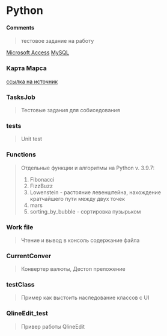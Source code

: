 # Python
#### Comments
> тестовое задание на работу       



  [Microsoft Access](https://www.microsoft.com/ru-ru/microsoft-365/access)
  [MySQL](https://www.mysql.com/downloads)



### Карта Марса 
[ссылка на источник](https://habr.com/ru/company/skillfactory/blog/649097/)


### TasksJob
> Тестовые задания для собиседования    

### tests
> Unit test   


### Functions 
> Отдельные функции и алгоритмы на Python v. 3.9.7: 
> 1. Fibonacci 
> 2. FizzBuzz
> 3. Lowenstein - растояние левенштейна, нахождение кратчайшего пути между двух точек
> 4. mars
> 5. sorting_by_bubble  - сортировка пузырьком 

### Work file
>Чтение и вывод в консоль содержание файла   


### CurrentConver
> Конвертер валюты, Дестоп преложение    


### testClass 
> Пример как выстоить наследование классов с UI


### QlineEdit_test
> Привер работы QlineEdit    